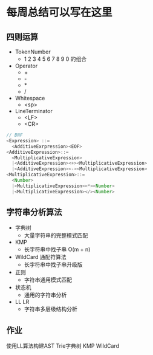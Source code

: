 # 每周总结可以写在这里

## 四则运算

- TokenNumber
  - 1 2 3 4 5 6 7 8 9 0 的组合
- Operator
  - \+
  - \-
  - \*
  - \/
- Whitespace
  - \<sp\>
- LineTerminator
  - \<LF\>
  - \<CR\>

```js
// BNF
<Expression> ::=
  <AdditiveExrpression><EOF>
<AdditiveExpression>::=
  <MultiplicativeExpression>
  |<AdditiveExpression><+><MultiplicativeExpression>
  |<AdditiveExpression><-><MultiplicativeExpression>
<MultiplicativeExpression>::=
  <Number>
  |<MultiplicativeExpression><*><Number>
  |<MultiplicativeExpression></><Number>
```

## 字符串分析算法

- 字典树
  - 大量字符串的完整模式匹配
- KMP
  - 长字符串中找子串 O(m + n)
- WildCard 通配符算法
  - 长字符串中找子串升级版
- 正则
  - 字符串通用模式匹配
- 状态机
  - 通用的字符串分析
- LL LR
  - 字符串多层级结构分析


## 作业
使用LL算法构建AST
Trie字典树
KMP
WildCard